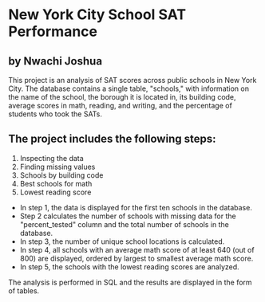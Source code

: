 # New York City School SAT Performance
## by Nwachi Joshua

This project is an analysis of SAT scores across public schools in New York City. The database contains a single table, "schools," with information on the name of the school, the borough it is located in, its building code, average scores in math, reading, and writing, and the percentage of students who took the SATs. <br>

## The project includes the following steps:

1. Inspecting the data
2. Finding missing values
3. Schools by building code
4. Best schools for math
5. Lowest reading score

* In step 1, the data is displayed for the first ten schools in the database. 
* Step 2 calculates the number of schools with missing data for the "percent_tested" column and the total number of schools in the database. 
* In step 3, the number of unique school locations is calculated.
* In step 4, all schools with an average math score of at least 640 (out of 800) are displayed, ordered by largest to smallest average math score.
* In step 5, the schools with the lowest reading scores are analyzed.

The analysis is performed in SQL and the results are displayed in the form of tables.




